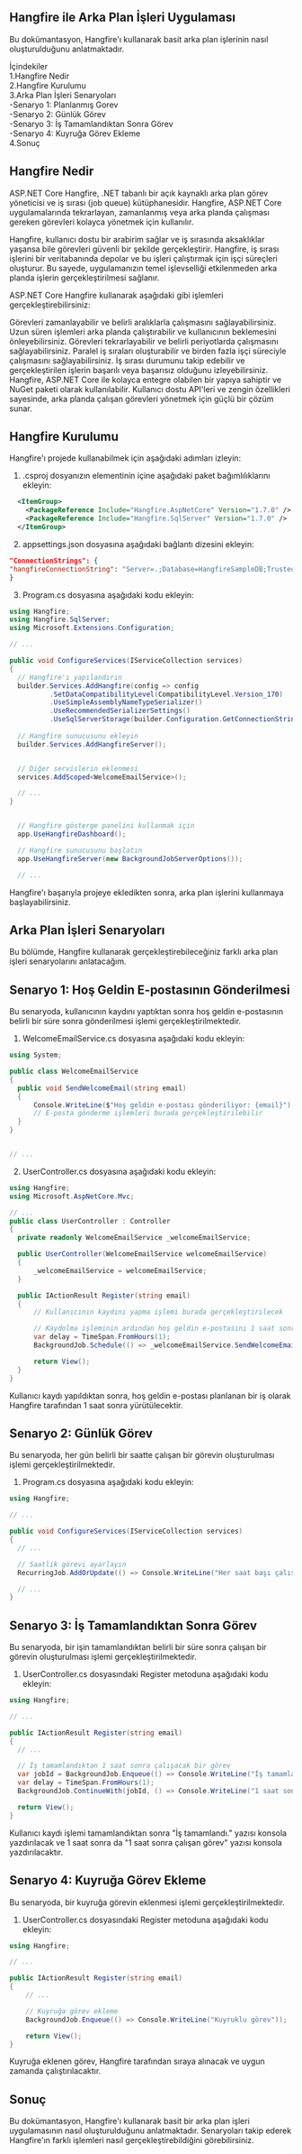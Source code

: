 
## Hangfire ile Arka Plan İşleri Uygulaması
Bu dokümantasyon, Hangfire'ı kullanarak basit arka plan işlerinin nasıl oluşturulduğunu anlatmaktadır.

İçindekiler  
1.Hangfire Nedir  
2.Hangfire Kurulumu  
3.Arka Plan İşleri Senaryoları    
    -Senaryo 1: Planlanmış Gorev   
    -Senaryo 2: Günlük Görev    
    -Senaryo 3: İş Tamamlandıktan Sonra Görev    
    -Senaryo 4: Kuyruğa Görev Ekleme    
4.Sonuç  


## Hangfire Nedir

ASP.NET Core Hangfire, .NET tabanlı bir açık kaynaklı arka plan görev yöneticisi ve iş sırası (job queue) kütüphanesidir. Hangfire, ASP.NET Core uygulamalarında tekrarlayan, zamanlanmış veya arka planda çalışması gereken görevleri kolayca yönetmek için kullanılır.

Hangfire, kullanıcı dostu bir arabirim sağlar ve iş sırasında aksaklıklar yaşansa bile görevleri güvenli bir şekilde gerçekleştirir. Hangfire, iş sırası işlerini bir veritabanında depolar ve bu işleri çalıştırmak için işçi süreçleri oluşturur. Bu sayede, uygulamanızın temel işlevselliği etkilenmeden arka planda işlerin gerçekleştirilmesi sağlanır.

ASP.NET Core Hangfire kullanarak aşağıdaki gibi işlemleri gerçekleştirebilirsiniz:

Görevleri zamanlayabilir ve belirli aralıklarla çalışmasını sağlayabilirsiniz.
Uzun süren işlemleri arka planda çalıştırabilir ve kullanıcının beklemesini önleyebilirsiniz.
Görevleri tekrarlayabilir ve belirli periyotlarda çalışmasını sağlayabilirsiniz.
Paralel iş sıraları oluşturabilir ve birden fazla işçi süreciyle çalışmasını sağlayabilirsiniz.
İş sırası durumunu takip edebilir ve gerçekleştirilen işlerin başarılı veya başarısız olduğunu izleyebilirsiniz.
Hangfire, ASP.NET Core ile kolayca entegre olabilen bir yapıya sahiptir ve NuGet paketi olarak kullanılabilir. Kullanıcı dostu API'leri ve zengin özellikleri sayesinde, arka planda çalışan görevleri yönetmek için güçlü bir çözüm sunar.

## Hangfire Kurulumu

Hangfire'ı projede kullanabilmek için aşağıdaki adımları izleyin:

1) .csproj dosyanızın <Project> elementinin içine aşağıdaki paket bağımlılıklarını ekleyin:
```xml
  <ItemGroup>
    <PackageReference Include="Hangfire.AspNetCore" Version="1.7.0" />
    <PackageReference Include="Hangfire.SqlServer" Version="1.7.0" />
  </ItemGroup>
```
  
  2) appsettings.json dosyasına aşağıdaki bağlantı dizesini ekleyin:
  ```json
  "ConnectionStrings": {
  "hangfireConnectionString": "Server=.;Database=HangfireSampleDB;Trusted_Connection=True;Integrated Security=SSPI;MultipleActiveResultSets=true;TrustServerCertificate=True;"
  }
  ```
  
  3) Program.cs dosyasına aşağıdaki kodu ekleyin:
  ```csharp
  using Hangfire;
using Hangfire.SqlServer;
using Microsoft.Extensions.Configuration;

// ...

public void ConfigureServices(IServiceCollection services)
{
    // Hangfire'ı yapılandırın
    builder.Services.AddHangfire(config => config
            .SetDataCompatibilityLevel(CompatibilityLevel.Version_170)
            .UseSimpleAssemblyNameTypeSerializer()
            .UseRecommendedSerializerSettings()
            .UseSqlServerStorage(builder.Configuration.GetConnectionString("hangfireConnectionString")));
    
    // Hangfire sunucusunu ekleyin
    builder.Services.AddHangfireServer();
  

    // Diğer servislerin eklenmesi
    services.AddScoped<WelcomeEmailService>();

    // ...
}


    // Hangfire gösterge panelini kullanmak için
    app.UseHangfireDashboard();

    // Hangfire sunucusunu başlatın
    app.UseHangfireServer(new BackgroundJobServerOptions());

    // ...


 ```
  Hangfire'ı başarıyla projeye ekledikten sonra, arka plan işlerini kullanmaya başlayabilirsiniz.
  
##  Arka Plan İşleri Senaryoları
Bu bölümde, Hangfire kullanarak gerçekleştirebileceğiniz farklı arka plan işleri senaryolarını anlatacağım.
  
 ## Senaryo 1: Hoş Geldin E-postasının Gönderilmesi
Bu senaryoda, kullanıcının kaydını yaptıktan sonra hoş geldin e-postasının belirli bir süre sonra gönderilmesi işlemi gerçekleştirilmektedir.
  
1)  WelcomeEmailService.cs dosyasına aşağıdaki kodu ekleyin:
  ```csharp
  using System;

public class WelcomeEmailService
{
    public void SendWelcomeEmail(string email)
    {
        Console.WriteLine($"Hoş geldin e-postası gönderiliyor: {email}");
        // E-posta gönderme işlemleri burada gerçekleştirilebilir
    }
}


// ...
  ```
  2) UserController.cs dosyasına aşağıdaki kodu ekleyin:
  ```csharp
using Hangfire;
using Microsoft.AspNetCore.Mvc;

// ...
public class UserController : Controller
{
    private readonly WelcomeEmailService _welcomeEmailService;

    public UserController(WelcomeEmailService welcomeEmailService)
    {
        _welcomeEmailService = welcomeEmailService;
    }

    public IActionResult Register(string email)
    {
        // Kullanıcının kaydını yapma işlemi burada gerçekleştirilecek

        // Kaydolma işleminin ardından hoş geldin e-postasını 1 saat sonra göndermek için Hangfire'a planlama yapma
        var delay = TimeSpan.FromHours(1);
        BackgroundJob.Schedule(() => _welcomeEmailService.SendWelcomeEmail(email), delay);

        return View();
    }
}
```
 Kullanıcı kaydı yapıldıktan sonra, hoş geldin e-postası planlanan bir iş olarak Hangfire tarafından 1 saat sonra yürütülecektir.
  
 ## Senaryo 2: Günlük Görev
Bu senaryoda, her gün belirli bir saatte çalışan bir görevin oluşturulması işlemi gerçekleştirilmektedir.
 1) Program.cs dosyasına aşağıdaki kodu ekleyin:
  ```csharp
  using Hangfire;

// ...

public void ConfigureServices(IServiceCollection services)
{
    // ...

    // Saatlik görevi ayarlayın
    RecurringJob.AddOrUpdate(() => Console.WriteLine("Her saat başı çalışan görev"), Cron.Hourly);

    // ...
}

  ```
##  Senaryo 3: İş Tamamlandıktan Sonra Görev
Bu senaryoda, bir işin tamamlandıktan belirli bir süre sonra çalışan bir görevin oluşturulması işlemi gerçekleştirilmektedir.
  
  1) UserController.cs dosyasındaki Register metoduna aşağıdaki kodu ekleyin:

  ```csharp
  using Hangfire;

// ...

public IActionResult Register(string email)
{
    // ...

    // İş tamamlandıktan 1 saat sonra çalışacak bir görev
    var jobId = BackgroundJob.Enqueue(() => Console.WriteLine("İş tamamlandı."));
    var delay = TimeSpan.FromHours(1);
    BackgroundJob.ContinueWith(jobId, () => Console.WriteLine("1 saat sonra çalışan görev"), delay);

    return View();
}

  ```
  
  Kullanıcı kaydı işlemi tamamlandıktan sonra "İş tamamlandı." yazısı konsola yazdırılacak ve 1 saat sonra da "1 saat sonra çalışan görev" yazısı konsola yazdırılacaktır.
  
##  Senaryo 4: Kuyruğa Görev Ekleme
Bu senaryoda, bir kuyruğa görevin eklenmesi işlemi gerçekleştirilmektedir.
  1) UserController.cs dosyasındaki Register metoduna aşağıdaki kodu ekleyin:
```csharp
using Hangfire;

// ...

public IActionResult Register(string email)
{
    // ...

    // Kuyruğa görev ekleme
    BackgroundJob.Enqueue(() => Console.WriteLine("Kuyruklu görev"));

    return View();
}

 ```
  Kuyruğa eklenen görev, Hangfire tarafından sıraya alınacak ve uygun zamanda çalıştırılacaktır.
  
 ## Sonuç
Bu dokümantasyon, Hangfire'ı kullanarak basit bir arka plan işleri uygulamasının nasıl oluşturulduğunu anlatmaktadır. Senaryoları takip ederek Hangfire'ın farklı işlemleri nasıl gerçekleştirebildiğini görebilirsiniz. 
